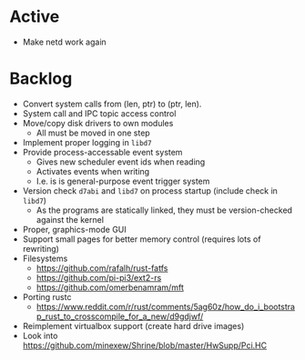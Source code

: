 # Active

* Make netd work again

# Backlog

* Convert system calls from (len, ptr) to (ptr, len).
* System call and IPC topic access control
* Move/copy disk drivers to own modules
    * All must be moved in one step
* Implement proper logging in `libd7`
* Provide process-accessable event system
    * Gives new scheduler event ids when reading
    * Activates events when writing
    * I.e. is is general-purpose event trigger system
* Version check `d7abi` and `libd7` on process startup (include check in `libd7`)
    * As the programs are statically linked, they must be version-checked against the kernel
* Proper, graphics-mode GUI
* Support small pages for better memory control (requires lots of rewriting)
* Filesystems
    * https://github.com/rafalh/rust-fatfs
    * https://github.com/pi-pi3/ext2-rs
    * https://github.com/omerbenamram/mft
* Porting rustc
    * https://www.reddit.com/r/rust/comments/5ag60z/how_do_i_bootstrap_rust_to_crosscompile_for_a_new/d9gdjwf/
* Reimplement virtualbox support (create hard drive images)
* Look into https://github.com/minexew/Shrine/blob/master/HwSupp/Pci.HC

